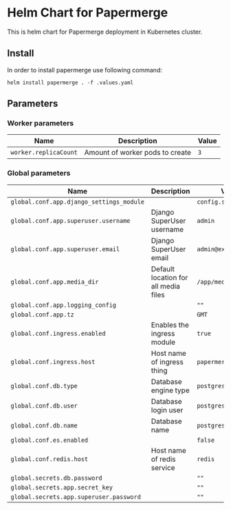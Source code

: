 # Helm Chart for Papermerge

This is helm chart for Papermerge deployment in Kubernetes cluster.


## Install

In order to install papermerge use following command:

    helm install papermerge . -f .values.yaml

## Parameters

### Worker parameters

| Name                  | Description                     | Value |
| --------------------- | ------------------------------- | ----- |
| `worker.replicaCount` | Amount of worker pods to create | `3`   |


### Global parameters

| Name                                     | Description                          | Value                 |
| ---------------------------------------- | ------------------------------------ | --------------------- |
| `global.conf.app.django_settings_module` |                                      | `config.settings`     |
| `global.conf.app.superuser.username`     | Django SuperUser username            | `admin`               |
| `global.conf.app.superuser.email`        | Django SuperUser email               | `admin@example.com`   |
| `global.conf.app.media_dir`              | Default location for all media files | `/app/media`          |
| `global.conf.app.logging_config`         |                                      | `""`                  |
| `global.conf.app.tz`                     |                                      | `GMT`                 |
| `global.conf.ingress.enabled`            | Enables the ingress module           | `true`                |
| `global.conf.ingress.host`               | Host name of ingress thing           | `papermerge.minikube` |
| `global.conf.db.type`                    | Database engine type                 | `postgres`            |
| `global.conf.db.user`                    | Database login user                  | `postgres`            |
| `global.conf.db.name`                    | Database name                        | `postgres`            |
| `global.conf.es.enabled`                 |                                      | `false`               |
| `global.conf.redis.host`                 | Host name of redis service           | `redis`               |
| `global.secrets.db.password`             |                                      | `""`                  |
| `global.secrets.app.secret_key`          |                                      | `""`                  |
| `global.secrets.app.superuser.password`  |                                      | `""`                  |

